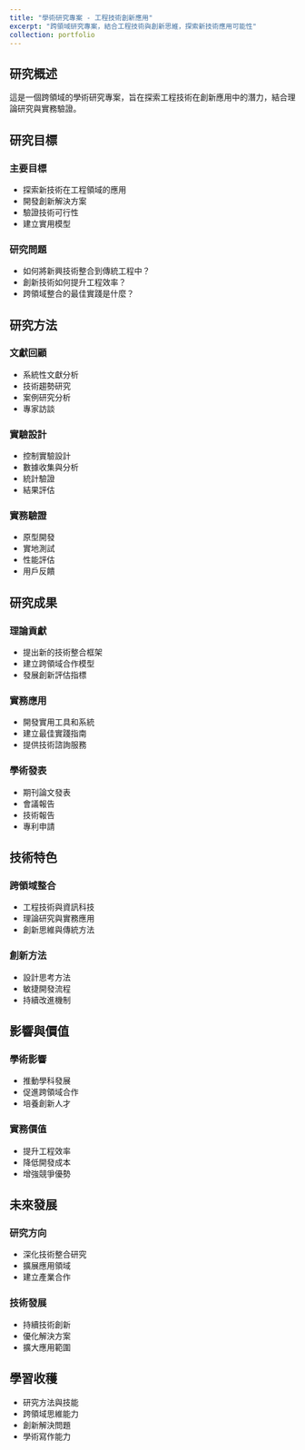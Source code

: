 ```yaml
---
title: "學術研究專案 - 工程技術創新應用"
excerpt: "跨領域研究專案，結合工程技術與創新思維，探索新技術應用可能性"
collection: portfolio
---
```


## 研究概述

這是一個跨領域的學術研究專案，旨在探索工程技術在創新應用中的潛力，結合理論研究與實務驗證。

## 研究目標

### 主要目標
- 探索新技術在工程領域的應用
- 開發創新解決方案
- 驗證技術可行性
- 建立實用模型

### 研究問題
- 如何將新興技術整合到傳統工程中？
- 創新技術如何提升工程效率？
- 跨領域整合的最佳實踐是什麼？

## 研究方法

### 文獻回顧
- 系統性文獻分析
- 技術趨勢研究
- 案例研究分析
- 專家訪談

### 實驗設計
- 控制實驗設計
- 數據收集與分析
- 統計驗證
- 結果評估

### 實務驗證
- 原型開發
- 實地測試
- 性能評估
- 用戶反饋

## 研究成果

### 理論貢獻
- 提出新的技術整合框架
- 建立跨領域合作模型
- 發展創新評估指標

### 實務應用
- 開發實用工具和系統
- 建立最佳實踐指南
- 提供技術諮詢服務

### 學術發表
- 期刊論文發表
- 會議報告
- 技術報告
- 專利申請

## 技術特色

### 跨領域整合
- 工程技術與資訊科技
- 理論研究與實務應用
- 創新思維與傳統方法

### 創新方法
- 設計思考方法
- 敏捷開發流程
- 持續改進機制

## 影響與價值

### 學術影響
- 推動學科發展
- 促進跨領域合作
- 培養創新人才

### 實務價值
- 提升工程效率
- 降低開發成本
- 增強競爭優勢

## 未來發展

### 研究方向
- 深化技術整合研究
- 擴展應用領域
- 建立產業合作

### 技術發展
- 持續技術創新
- 優化解決方案
- 擴大應用範圍

## 學習收穫

- 研究方法與技能
- 跨領域思維能力
- 創新解決問題
- 學術寫作能力 